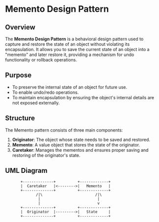 # Memento Design Pattern  

## Overview  

The **Memento Design Pattern** is a behavioral design pattern used to capture and restore the state of an object without violating its encapsulation. It allows you to save the current state of an object into a "memento" and later restore it, providing a mechanism for undo functionality or rollback operations.  

## Purpose  

- To preserve the internal state of an object for future use.  
- To enable undo/redo operations.  
- To maintain encapsulation by ensuring the object's internal details are not exposed externally.  

## Structure  

The Memento pattern consists of three main components:  

1. **Originator**: The object whose state needs to be saved and restored.  
2. **Memento**: A value object that stores the state of the originator.  
3. **Caretaker**: Manages the mementos and ensures proper saving and restoring of the originator's state.  

## UML Diagram  

```plaintext  
       +--------------+          +-------------+  
       |  Caretaker   |<-------->|   Memento   |  
       +--------------+          +-------------+  
              /|\                        /|\  
               |                          |  
               |                          v  
       +--------------+          +-------------+  
       |  Originator  |--------->|   State     |  
       +--------------+          +-------------+  
